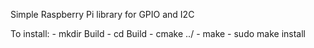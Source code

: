 Simple Raspberry Pi library for GPIO and I2C

To install:
    - mkdir Build
    - cd Build
    - cmake ../
    - make
    - sudo make install
